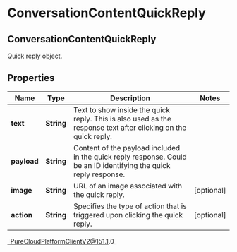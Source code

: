 # ConversationContentQuickReply

## ConversationContentQuickReply
Quick reply object.

## Properties

|Name | Type | Description | Notes|
|------------ | ------------- | ------------- | -------------|
| **text** | **String** | Text to show inside the quick reply. This is also used as the response text after clicking on the quick reply. | |
| **payload** | **String** | Content of the payload included in the quick reply response. Could be an ID identifying the quick reply response. | |
| **image** | **String** | URL of an image associated with the quick reply. | [optional] |
| **action** | **String** | Specifies the type of action that is triggered upon clicking the quick reply. | [optional] |



_PureCloudPlatformClientV2@151.1.0_
